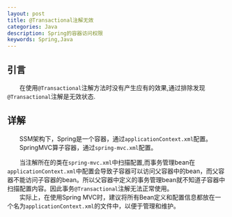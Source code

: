 ```yaml
---
layout: post
title: @Transactional注解无效
categories: Java
description: Spring的容器访问权限
keywords: Spring,Java
---
```

## 引言
&emsp;&emsp;在使用`@Transactional`注解方法时没有产生应有的效果,通过排除发现`@Transactional`注解是无效状态.  

## 详解   
&emsp;&emsp;SSM架构下，Spring是一个容器，通过`applicationContext.xml`配置。  
&emsp;&emsp;SpringMVC算子容器，通过`spring-mvc.xml`配置。

&emsp;&emsp;当注解所在的类在`spring-mvc.xml`中扫描配置,而事务管理bean在`applicationContext.xml`中配置会导致子容器可以访问父容器中的bean，而父容器不能访问子容器的bean。所以父容器中定义的事务管理bean就不知道子容器中扫描配置内容。因此事务`@Transactional`注解无法正常使用。  
&emsp;&emsp;实际上，在使用Spring MVC时，建议将所有Bean定义和配置信息都放在一个名为`applicationContext.xml`的文件中，以便于管理和维护。